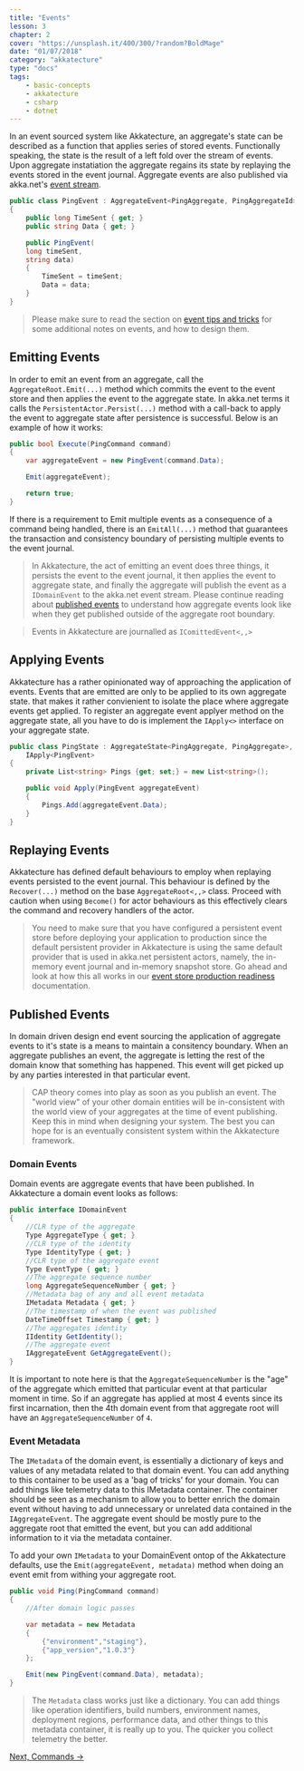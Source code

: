 ```yaml
---
title: "Events"
lesson: 3
chapter: 2
cover: "https://unsplash.it/400/300/?random?BoldMage"
date: "01/07/2018"
category: "akkatecture"
type: "docs"
tags:
    - basic-concepts
    - akkatecture
    - csharp
    - dotnet
---
```


In an event sourced system like Akkatecture, an aggregate's state can be described as a function that applies series of stored events. Functionally speaking, the state is the result of a left fold over the stream of events. Upon aggregate instatiation the aggregate regains its state by replaying the events stored in the event journal. Aggregate events are also published via akka.net's [event stream](http://getakka.net/api/Akka.Event.EventStream.html).

```csharp
public class PingEvent : AggregateEvent<PingAggregate, PingAggregateId>
{
    public long TimeSent { get; }
    public string Data { get; }

    public PingEvent(
    long timeSent,
    string data)
    {
        TimeSent = timeSent;
        Data = data;
    }
}
```

> Please make sure to read the section on [event tips and tricks](/docs/tips-and-tricks#events) for some additional notes on events, and how to design them.

## Emitting Events

In order to emit an event from an aggregate, call the `AggregateRoot.Emit(...)` method which commits the event to the event store and then applies the event to the aggregate state. In akka.net terms it calls the `PersistentActor.Persist(...)` method with a call-back to apply the event to aggregate state after persistence is successful. Below is an example of how it works:

```csharp
public bool Execute(PingCommand command)
{
    var aggregateEvent = new PingEvent(command.Data);

    Emit(aggregateEvent);

    return true;
}

```
If there is a requirement to Emit multiple events as a consequence of a command being handled, there is an `EmitAll(...)` method that guarantees the transaction and consistency boundary of persisting multiple events to the event journal.

> In Akkatecture, the act of emitting an event does three things, it persists the event to the event journal, it then applies the event to aggregate state, and finally the aggregate will publish the event as a `IDomainEvent` to the akka.net event stream. Please continue reading about [published events](/docs/events#published-events) to understand how aggregate events look like when they get published outside of the aggregate root boundary.

> Events in Akkatecture are journalled as `IComittedEvent<,,>`

## Applying Events

Akkatecture has a rather opinionated way of approaching the application of events. Events that are emitted are only to be applied to its own aggregate state. that makes it rather convienient to isolate the place where aggregate events get applied. To register an aggregate event applyer method on the aggregate state, all you have to do is implement the `IApply<>` interface on your aggregate state.

```csharp
public class PingState : AggregateState<PingAggregate, PingAggregate>,
    IApply<PingEvent>
{
    private List<string> Pings {get; set;} = new List<string>();

    public void Apply(PingEvent aggregateEvent)
    {
        Pings.Add(aggregateEvent.Data);
    }
}
```

## Replaying Events

Akkatecture has defined default behaviours to employ when replaying events persisted to the event journal. This behaviour is defined by the `Recover(...)` method on the base `AggregateRoot<,,>` class. Proceed with caution when using `Become()` for actor behaviours as this effectively clears the command and recovery handlers of the actor.

> You need to make sure that you have configured a persistent event store before deploying your application to production since the default persistent provider in Akkatecture is using the same default provider that is used in akka.net persistent actors, namely, the in-memory event journal and in-memory snapshot store. Go ahead and look at how this all works in our [event store production readiness](/docs/production-readiness#event-store) documentation.

## Published Events
In domain driven design end event sourcing the application of aggregate events to it's state is a means to maintain a consitency boundary. When an aggregate publishes an event, the aggregate is letting the rest of the domain know that something has happened. This event will get picked up by any parties interested in that particular event.

> CAP theory comes into play as soon as you publish an event. The "world view" of your other domain entities will be in-consistent with the world view of your aggregates at the time of event publishing. Keep this in mind when designing your system. The best you can hope for is an eventually consistent system within the Akkatecture framework.

### Domain Events
Domain events are aggregate events that have been published. In Akkatecture a domain event looks as follows:

```csharp
public interface IDomainEvent
{
    //CLR type of the aggregate
    Type AggregateType { get; }
    //CLR type of the identity
    Type IdentityType { get; }
    //CLR type of the aggregate event
    Type EventType { get; }
    //The aggregate sequence number
    long AggregateSequenceNumber { get; }
    //Metadata bag of any and all event metadata
    IMetadata Metadata { get; }
    //The timestamp of when the event was published
    DateTimeOffset Timestamp { get; }
    //The aggregates identity
    IIdentity GetIdentity();
    //The aggregate event
    IAggregateEvent GetAggregateEvent();
}
```

It is important to note here is that the `AggregateSequenceNumber` is the "age" of the aggregate which emitted that particular event at that particular moment in time. So if an aggregate has applied at most 4 events since its first incarnation, then the 4th domain event from that aggregate root will have an `AggregateSequenceNumber` of `4`.

### Event Metadata

The `IMetadata` of the domain event, is essentially a dictionary of keys and values of any metadata related to that domain event. You can add anything to this container to be used as a 'bag of tricks' for your domain. You can add things like telemetry data to this IMetadata container. The container should be seen as a mechanism to allow you to better enrich the domain event without having to add unnecessary or unrelated data contained in the `IAggregateEvent`. The aggregate event should be mostly pure to the aggregate root that emitted the event, but you can add additional information to it via the metadata container.

To add your own `IMetadata` to your DomainEvent ontop of the Akkatecture defaults, use the `Emit(aggregateEvent, metadata)` method when doing an event emit from withing your aggregate root.


```csharp
public void Ping(PingCommand command)
{
    //After domain logic passes

    var metadata = new Metadata
    {
        {"environment","staging"},
        {"app_version","1.0.3"}
    };

    Emit(new PingEvent(command.Data), metadata);
}
```

> The `Metadata` class works just like a dictionary. You can add things like operation identifiers, build numbers, environment names, deployment regions, performance data, and other things to this metadata container, it is really up to you. The quicker you collect telemetry the better.

[Next, Commands →](/docs/commands)